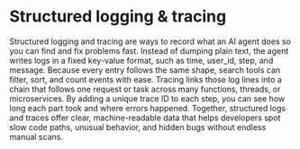 # Structured logging & tracing

Structured logging and tracing are ways to record what an AI agent does so you can find and fix problems fast. Instead of dumping plain text, the agent writes logs in a fixed key-value format, such as time, user_id, step, and message. Because every entry follows the same shape, search tools can filter, sort, and count events with ease. Tracing links those log lines into a chain that follows one request or task across many functions, threads, or microservices. By adding a unique trace ID to each step, you can see how long each part took and where errors happened. Together, structured logs and traces offer clear, machine-readable data that helps developers spot slow code paths, unusual behavior, and hidden bugs without endless manual scans.